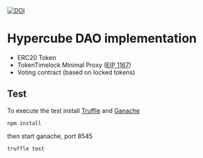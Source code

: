 [![DOI](https://zenodo.org/badge/367964131.svg)](https://zenodo.org/badge/latestdoi/367964131)

# Hypercube DAO implementation

- ERC20 Token
- TokenTimelock Minimal Proxy ([EIP 1167](https://eips.ethereum.org/EIPS/eip-1167))
- Voting contract (based on locked tokens)

## Test

To execute the test install [Truffle](https://www.trufflesuite.com/docs/truffle/getting-started/installation) and [Ganache](https://www.trufflesuite.com/docs/ganache/quickstart)

```
npm install
```

then start ganache, port 8545

```
truffle test
```
